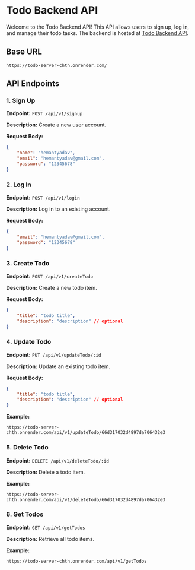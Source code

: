 
# Todo Backend API

Welcome to the Todo Backend API! This API allows users to sign up, log in, and manage their todo tasks. The backend is hosted at [Todo Backend API](https://todo-server-chth.onrender.com/).

## Base URL
```
https://todo-server-chth.onrender.com/
```

## API Endpoints

### 1. Sign Up
**Endpoint:** `POST /api/v1/signup`

**Description:** Create a new user account.

**Request Body:**
```json
{
    "name": "hemantyadav",
    "email": "hemantyadav@gmail.com",
    "password": "12345678"
}
```

### 2. Log In
**Endpoint:** `POST /api/v1/login`

**Description:** Log in to an existing account.

**Request Body:**
```json
{
    "email": "hemantyadav@gmail.com",
    "password": "12345678"
}
```

### 3. Create Todo
**Endpoint:** `POST /api/v1/createTodo`

**Description:** Create a new todo item.

**Request Body:**
```json
{
    "title": "todo title",
    "description": "description" // optional
}
```

### 4. Update Todo
**Endpoint:** `PUT /api/v1/updateTodo/:id`

**Description:** Update an existing todo item.

**Request Body:**
```json
{
    "title": "todo title",
    "description": "description" // optional
}
```

**Example:**
```
https://todo-server-chth.onrender.com/api/v1/updateTodo/66d317032d4897da706432e3
```

### 5. Delete Todo
**Endpoint:** `DELETE /api/v1/deleteTodo/:id`

**Description:** Delete a todo item.

**Example:**
```
https://todo-server-chth.onrender.com/api/v1/deleteTodo/66d317032d4897da706432e3
```

### 6. Get Todos
**Endpoint:** `GET /api/v1/getTodos`

**Description:** Retrieve all todo items.

**Example:**
```
https://todo-server-chth.onrender.com/api/v1/getTodos
```
